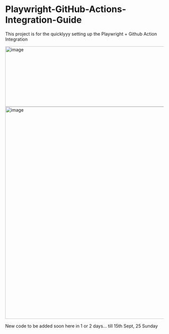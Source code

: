 # Playwright-GitHub-Actions-Integration-Guide
This project is for the quicklyyy setting up the Playwright + Github Action Integration

<img width="952" height="192" alt="image" src="https://github.com/user-attachments/assets/b0ade754-c0c1-4111-935b-c967bf9dcf3b" />

<img width="1200" height="675" alt="image" src="https://github.com/user-attachments/assets/ad2485f6-b1bd-46be-9aab-b31cda69a8c9" />



New code to be added soon here in 1 or 2 days... till 15th Sept, 25 Sunday
